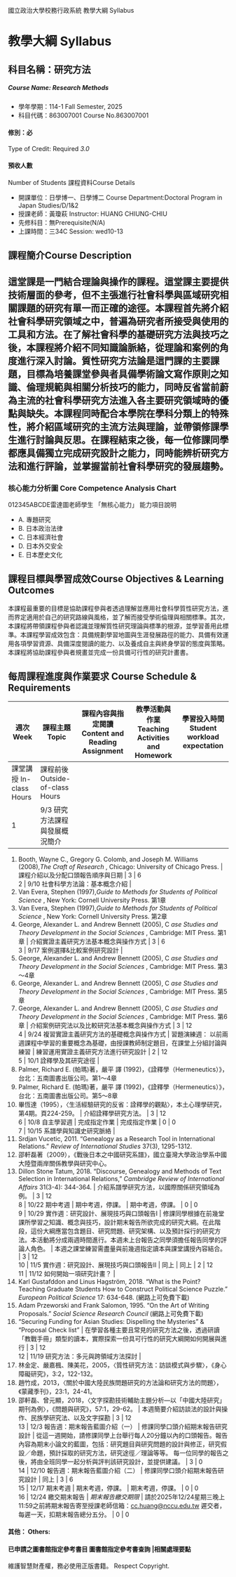 國立政治大學校務行政系統 教學大綱 Syllabus
# 教學大綱 Syllabus
##  科目名稱：研究方法
#####  Course Name: Research Methods
  * 學年學期：114-1 Fall Semester, 2025 
  * 科目代碼：863007001 Course No.863007001
#### 修別：必
Type of Credit: Required 
_3.0_
#### 預收人數
Number of Students
課程資料Course Details
  * 開課單位：日學博一、日學博二 Course Department:Doctoral Program in Japan Studies/D/1&2 
  * 授課老師：黃瓊萩 Instructor: HUANG CHIUNG-CHIU 
  * 先修科目：無Prerequisite(N/A)
  * 上課時間：三34C Session: wed10-13
##  課程簡介Course Description
這堂課是一門結合理論與操作的課程。這堂課主要提供技術層面的參考，但不主張進行社會科學與區域研究相關課題的研究有單一而正確的途徑。本課程首先將介紹社會科學研究領域之中，普遍為研究者所接受與使用的工具和方法。在了解社會科學的基礎研究方法與技巧之後，本課程將介紹不同知識論脈絡，從理論和案例的角度進行深入討論。質性研究方法論是這門課的主要課題，目標為培養課堂參與者具備學術論文寫作原則之知識、倫理規範與相關分析技巧的能力，同時反省當前蔚為主流的社會科學研究方法進入各主要研究領域時的優點與缺失。本課程同時配合本學院在學科分類上的特殊性，將介紹區域研究的主流方法與理論，並帶領修課學生進行討論與反思。在課程結束之後，每一位修課同學都應具備獨立完成研究設計之能力，同時能辨析研究方法和進行評論，並掌握當前社會科學研究的發展趨勢。  
---  
###  核心能力分析圖 Core Competence Analysis Chart
012345ABCDE雷達圖老師學生
「無核心能力」 
能力項目說明
  * A. 專題研究
  * B. 日本政治法律
  * C. 日本經濟社會
  * D. 日本外交安全
  * E. 日本歷史文化
##  課程目標與學習成效Course Objectives & Learning Outcomes 
本課程最重要的目標是協助課程參與者透過理解並應用社會科學質性研究方法，進而界定適用於自己的研究路線與風格，並了解而接受學術倫理與相關標準。其次，本課程將帶領課程參與者認識並理解質性研究理論與標準的根源，並學習善用此標準。本課程學習成效包含：具備規劃學習地圖與生涯發展路徑的能力、具備有效運用各項學習資源、具備深度閱讀的能力、以及養成自主與終身學習的態度與策略。本課程將協助課程參與者規畫並完成一份具備可行性的研究計畫書。
##  每周課程進度與作業要求 Course Schedule & Requirements
週次 Week |  課程主題 Topic |  課程內容與指定閱讀 Content and Reading Assignment |  教學活動與作業 Teaching Activities and Homework |  學習投入時間 Student workload expectation  
---|---|---|---|---  
課堂講授 In-class Hours |  課程前後 Outside-of-class Hours  
1 |  9/3 研究方法課程與發展概況簡介 | 
  1. Booth, Wayne C., Gregory G. Colomb, and Joseph M. Williams (2008),_The Craft of Research_ , Chicago: University of Chicago Press.
|  課程介紹以及分配口頭報告順序與日期 |  3 |  6  
2 |  9/10 社會科學方法論：基本概念介紹 | 
  1. Van Evera, Stephen (1997),_Guide to Methods for Students of Political Science_ , New York: Cornell University Press. 第1章
  2. Van Evera, Stephen (1997),_Guide to Methods for Students of Political Science_ , New York: Cornell University Press. 第2章
  3. George, Alexander L. and Andrew Bennett (2005), C _ase Studies and Theory Development in the Social Sciences_ , Cambridge: MIT Press. 第1章
|  介紹實證主義研究方法基本概念與操作方式 |  3 |  6  
3 |  9/17 案例選擇&比較案例研究設計 | 
  1. George, Alexander L. and Andrew Bennett (2005), C _ase Studies and Theory Development in the Social Sciences_ , Cambridge: MIT Press. 第3～4章
  2. George, Alexander L. and Andrew Bennett (2005), C _ase Studies and Theory Development in the Social Sciences_ , Cambridge: MIT Press. 第5章
  3. George, Alexander L. and Andrew Bennett (2005), C _ase Studies and Theory Development in the Social Sciences_ , Cambridge: MIT Press. 第6章
|  介紹案例研究法以及比較研究法基本概念與操作方式 |  3 |  12  
4 |  9/24 複習實證主義研究方法的基礎概念與操作方式 |  習題演練週： 以前兩週課程中學習的重要概念為基礎，由授課教師制定題目，在課堂上分組討論與練習 |  練習運用實證主義研究方法進行研究設計 |  2 |  12  
5 |  10/1 詮釋學及其研究途徑 | 
  1. Palmer, Richard E. (帕瑪)著，嚴平 譯 (1992)，《詮釋學（Hermeneutics）》，台北：五南圖書出版公司。第1～4章
  2. Palmer, Richard E. (帕瑪)著，嚴平 譯 (1992)，《詮釋學（Hermeneutics）》，台北：五南圖書出版公司。第5～8章
  3. 畢恆達（1995），〈生活經驗研究的反省：詮釋學的觀點〉，本土心理學研究，第4期。頁224-259。
|  介紹詮釋學研究方法。 |  3 |  12  
6 |  10/8 自主學習週 |  完成指定作業 |  完成指定作業 |  0 |  0  
7 |  10/15 系譜學與知識史研究脈絡 | 
  1. Srdjan Vucetic, 2011. “Genealogy as a Research Tool in International Relations.” _Review of International Studies_ 37(3), 1295-1312.
  2. 邵軒磊著（2009），《戰後日本之中國研究系譜》，國立臺灣大學政治學系中國大陸暨兩岸關係教學與研究中心。
  3. Dillon Stone Tatum, 2018. “Discourse, Genealogy and Methods of Text Selection in International Relations,” _Cambridge Review of International Affairs_ 31(3-4): 344-364.
|  介紹系譜學研究方法，以國際關係研究領域為例。 |  3 |  12  
8 |  10/22 期中考週 |  期中考週，停課。 |  期中考週，停課。 |  0 |  0  
9 |  10/29 實作週：研究設計、展現技巧與口頭報告I |  修課同學根據在前幾堂課所學習之知識、概念與技巧，設計期末報告所欲完成的研究大綱。在此階段，這份大綱應當包含題目、研究問題、研究架構、以及預計採行的研究方法。本活動將分成兩週時間進行。本週未上台報告之同學須擔任報告同學的評論人角色。 |  本週之課堂練習需盡量與前幾週指定讀本與課堂講授內容結合。 |  3 |  12  
10 |  11/5 實作週：研究設計、展現技巧與口頭報告II |  同上 |  同上 |  2 |  12  
11 |  11/12 如何開始一項研究計畫？ | 
  1. Karl Gustafddon and Linus Hagström, 2018. “What is the Point? Teaching Graduate Students How to Construct Political Science Puzzle.” _European Political Science_ 17: 634-648. (網路上可免費下載)
  2. Adam Przeworski and Frank Salomon, 1995. “On the Art of Writing Proposals.” _Social Science Research Council_ (網路上可免費下載)
  3. “Securing Funding for Asian Studies: Dispelling the Mysteries” & “Proposal Check list”
|  在學習各種主要且常見的研究方法之後，透過研讀「教戰手冊」類型的讀本，實際探索一份具可行性的研究大綱開如何開展與進行 |  3 |  12  
12 |  11/19 研究方法：多元與跨領域方法探討 | 
  1. 林金定、嚴嘉楓、陳美花，2005，〈質性研究方法：訪談模式與步驟〉，《身心障礙研究》，3:2，122-132。
  2. 趙竹成，2013，〈關於中國大陸民族問題研究的方法論和研究方法的問題〉，《蒙藏季刊》，23:1，24-41。
  3. 邵軒磊、曾元顯，2018，〈文字探勘技術輔助主題分析—以「中國大陸研究」期刊為例〉，《問題與研究》，57:1，29-62。
|  本週簡要介紹訪談法的設計與操作、民族學研究法、以及文字探勘 |  3 |  12  
13 |  12/3 報告週：期末報告藍圖介紹（一） |  修課同學口頭介紹期末報告研究設計 |  從這一週開始，請修課同學上台舉行每人20分鐘以內的口頭報告。報告內容為期末小論文的藍圖，包括：研究題目與研究問題的設計與修正，研究假設／命題，預計採取的研究方法，研究途徑／理論等等。 每一位同學的報告之後，將由全班同學一起分析與評判該研究設計，並提供建議。 |  3 |  0  
14 |  12/10 報告週：期末報告藍圖介紹（二） |  修課同學口頭介紹期末報告研究設計 |  同上 |  3 |  6  
15 |  12/17 期末考週 |  期末考週，停課。 |  期末考週，停課。 |  0 |  0  
16 |  12/24 繳交期末報告 |  _期末報告繳交期限_ |  請於2025年12/24星期三晚上11:59之前將期末報告寄至授課老師信箱：cc.huang@nccu.edu.tw 遲交者，每遲一天，扣期末報告總分五分。 |  0 |  0  
####  其他： Others:
####  已申請之圖書館指定參考書目  圖書館指定參考書查詢 |相關處理要點
維護智慧財產權，務必使用正版書籍。 Respect Copyright.